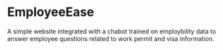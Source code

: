 # EmployeeEase
 A simple website integrated with a chabot trained on employbility data to answer employee questions related to work permit and visa information.

